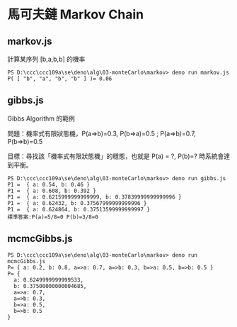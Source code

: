 # 馬可夫鏈 Markov Chain

## markov.js

計算某序列 [b,a,b,b] 的機率

```
PS D:\ccc\ccc109a\se\deno\alg\03-monteCarlo\markov> deno run markov.js
P( [ "b", "a", "b", "b" ] )= 0.06
```

## gibbs.js


Gibbs Algorithm 的範例

問題：機率式有限狀態機，P(a=>b)=0.3, P(b=>a)=0.5 ; P(a=>b)=0.7, P(b=>b)=0.5

目標：尋找該「機率式有限狀態機」的穩態，也就是 P(a) = ?, P(b)=? 時系統會達到平衡。


```
PS D:\ccc\ccc109a\se\deno\alg\03-monteCarlo\markov> deno run gibbs.js
P1 =  { a: 0.54, b: 0.46 }
P1 =  { a: 0.608, b: 0.392 }
P1 =  { a: 0.6215999999999999, b: 0.37839999999999996 }
P1 =  { a: 0.62432, b: 0.37567999999999996 }
P1 =  { a: 0.624864, b: 0.37513599999999997 }
標準答案:P(a)=5/8=0 P(b)=3/8=0
```

## mcmcGibbs.js

```
PS D:\ccc\ccc109a\se\deno\alg\03-monteCarlo\markov> deno run mcmcGibbs.js
P= { a: 0.2, b: 0.8, a=>a: 0.7, a=>b: 0.3, b=>a: 0.5, b=>b: 0.5 }
P= {
  a: 0.6249999999999533,
  b: 0.37500000000004685,
  a=>a: 0.7,
  a=>b: 0.3,
  b=>a: 0.5,
  b=>b: 0.5
}
```